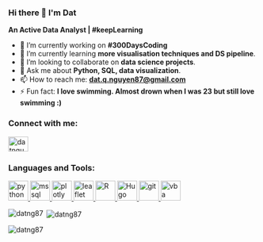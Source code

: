 ### Hi there 👋 I'm Dat
**An Active Data Analyst | #keepLearning**

<!--
**datng87/datng87** is a ✨ _special_ ✨ repository because its `README.md` (this file) appears on your GitHub profile.

Here are some ideas to get you started:-->

- 🔭 I’m currently working on **#300DaysCoding**
- 🌱 I’m currently learning **more visualisation techniques and DS pipeline**.
- 👯 I’m looking to collaborate on **data science projects**.
- 💬 Ask me about **Python, SQL, data visualization**.
- 📫 How to reach me: **dat.q.nguyen87@gmail.com**
- ⚡ Fun fact: **I love swimming. Almost drown when I was 23 but still love swimming :)**

<h3 align="left">Connect with me:</h3>
<p align="left">
<a href="https://www.linkedin.com/in/dat-nguyen-cpim/" target="blank"><img align="center" src="https://cdn.jsdelivr.net/npm/simple-icons@3.0.1/icons/linkedin.svg" alt="datnguyen" height="30" width="40" /></a>
</p>

<h3 align="left">Languages and Tools:</h3>
<p align="left"> <a href="https://www.python.org" target="_blank"> <img src="https://cdn.cdnlogo.com/logos/p/3/python.svg" alt="python" width="40" height="40"/> </a> <a href="https://www.mysql.com/" target="_blank"> <img src="https://cdn.cdnlogo.com/logos/m/10/mysql.svg" alt="mssql" width="40" height="40"/> </a> <a href="https://plotly.com/javascript/" target="_blank"> <img src="/all_static/images/graphing_library_dark.svg" alt="plotly" width="40" height="40"/> </a> <a href="https://leafletjs.com/" target="_blank"> <img src="https://w7.pngwing.com/pngs/347/210/png-transparent-leaflet-javascript-library-web-browser-plug-in-software-framework-others-leaf-rss-map.png" alt="leaflet" width="40" height="40"/> </a> <a href="https://www.r-project.org/" target="_blank"> <img src="https://www.r-project.org/logo/Rlogo.svg" alt="R" width="40" height="40"/> </a> <a href="https://gohugo.io/" target="_blank"> <img src="https://d33wubrfki0l68.cloudfront.net/c38c7334cc3f23585738e40334284fddcaf03d5e/2e17c/images/hugo-logo-wide.svg" alt="Hugo Logo"  width="40" height="40"/> </a> <a href="https://git-scm.com/" target="_blank"> <img src="https://www.vectorlogo.zone/logos/git-scm/git-scm-icon.svg" alt="git" width="40" height="40"/> </a> <a href="https://learn.microsoft.com/en-us/office/vba/api/overview/" target="_blank"> <img src="https://d17lm405c3i74t.cloudfront.net/wp-content/uploads/Excel-VBA-Blueprint-Build-9-VBA-Macros-Automate-Excel-online-course-1.jpg" alt="vba" width="40" height="40"/> </a>  </p>

<p><img align="left" src="https://github-readme-stats.vercel.app/api/top-langs?username=datng87&show_icons=true&locale=en&layout=compact" alt="datng87" /></p>

<p>&nbsp;<img align="center" src="https://github-readme-stats.vercel.app/api?username=datng87&show_icons=true&locale=en" alt="datng87" /></p>

<p><img align="center" src="https://github-readme-streak-stats.herokuapp.com/?user=datng87&" alt="datng87" /></p>


